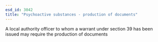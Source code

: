 ```yaml
---
esd_id: 3042
title: "Psychoactive substances - production of documents"
---
```


A local authority officer to whom a warrant under section 39 has been issued may require the production of documents

